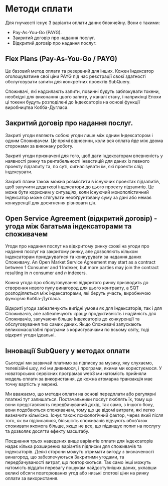 # Методи сплати

Для гнучкості існує 3 варіанти оплати даних блокчейну. Вони є такими:

- Pay-As-You-Go (PAYG).
- Закритий договір про надання послуг.
- Відкритий договір про надання послуг.

## Flex Plans (Pay-As-You-Go / PAYG)

Це базовий метод оплати та резервний для інших. Кожен Індексатор оголошуватиме свої ціни PAYG під час реєстрації своєї здатності обслуговувати запити для конкретних проектів SubQuery.

Споживачі, які надсилають запити, повинні будуть заблокувати токени, необхідні для виконання цього запиту, у каналі стану, і наприкінці Епохи ці токени будуть розподілені до Індексаторів на основі функції виробництва Кобба-Дугласа.

## Закритий договір про надання послуг.

Закриті угоди являють собою угоди лише між одним Індексатором і одним Споживачем. Це прямі відносини, коли вся оплата йде між двома сторонами за виконану роботу.

Закриті угоди призначені для того, щоб дати індексаторам впевненість у наявності ринку та рентабельності інвестицій для даних із певного проекту підзапиту та, по суті, сигналізувати їм, які проекти слід індексувати.

Закриті плани також можна розмістити в існуючих проектах підзапитів, щоб залучити додаткові індексатори до цього проекту підзапитів. Це може бути корисним у ситуаціях, коли існуючий монополістичний Індексатор може стягувати необґрунтовану суму за дані або немає конкуренції для досягнення рівноваги цін.

## Open Service Agreement (відкритий договір) - угода між багатьма індексаторами та споживачем

Угоди про надання послуг на відкритому ринку схожі на угоди про надання послуг на закритому ринку, але дозволяють кільком індексаторам приєднуватися та конкурувати за надання даних Споживачу. An Open Market Service Agreement may start as a contract between 1 Consumer and 1 Indexer, but more parties may join the contract resulting in _n_ consumer and _n_ indexers.

Кожна угода про обслуговування відкритого ринку призводить до створення нового пулу винагород для цього контракту, а SQT розподіляється між індексаторами, які беруть участь, виробничою функцією Кобба-Дугласа.

Відкриті угоди забезпечують вигідні умови як для Індексаторів, так і для Споживачів, але забезпечують кращу продуктивність і надійність для Споживачів, залучаючи більше Індексаторів до конкуренції та обслуговування тих самих даних. Якщо Споживачі запускають великомасштабні програми з користувачами по всьому світу, тоді відкриті угоди ідеальні.

## Інновації SubQuery у методах оплати

Сьогодні ми зазвичай платимо за підписку за музику, яку слухаємо, телевізійні шоу, які ми дивимося, і програми, якими ми користуємося. У новаторських сервісних програмах web3 ми натомість прийняли модель оплати за використання, де кожна атомарна транзакція має точну вартість у мережі.

Ми вважаємо, що методи оплати на основі передплати або регулярні платежі тут залишаться. Постачальники послуг люблять їх, тому що вони представляють передбачуваний дохід, так само, з іншого боку, вони подобаються споживачам, тому що це відомі витрати, які легко визначити кількісно. Існує також психологічний фактор, через який після того, як ви підписалися, більшість споживачів відчують обов’язок споживати якомога більше, якщо не все, що підвищує попит на послугу та дозволяє досягти ефекту масштабу.

Поєднання трьох наведених вище варіантів оплати для індексаторів надає кілька розширених варіантів підписки для споживачів та індексаторів. Деякі сторони можуть отримати вигоду з визначеності винагород, що забезпечуються Закритими угодами, та передбачуваності витрат, що повторюються. Так само інші можуть натомість віддати перевагу пошукам найдоступніших даних, уклавши великі обсяги повторюваних угод або низькі спотові ціни на ринку оплати за використання.

